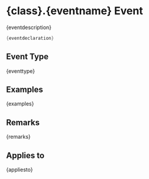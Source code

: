 # {class}.{eventname} Event

{eventdescription}

```cs
{eventdeclaration}
```

## Event Type
{eventtype}
## Examples
{examples}
## Remarks
{remarks}
## Applies to
{appliesto}